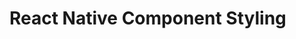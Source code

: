 # React Native Component Styling

<!-- Content to be added: Overview of StyleSheet.create, inline styles, popular styling libraries (e.g., Styled Components for React Native, Tailwind CSS alternatives like NativeWind), platform-specific styling. -->

